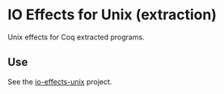 # IO Effects for Unix (extraction)
Unix effects for Coq extracted programs.

## Use
See the [io-effects-unix](https://github.com/clarus/io-effects-unix) project.
